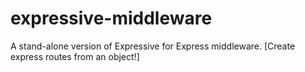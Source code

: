 # expressive-middleware
A stand-alone version of Expressive for Express middleware. [Create express routes from an object!]
